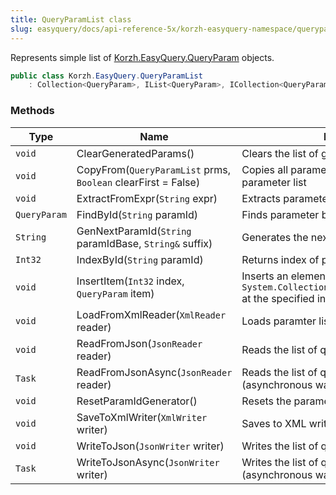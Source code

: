 ```yaml
---
title: QueryParamList class
slug: easyquery/docs/api-reference-5x/korzh-easyquery-namespace/queryparamlist-class
---
```



Represents simple list of [Korzh.EasyQuery.QueryParam](/api-reference-5x/korzh-easyquery-namespace/queryparam-class) objects.
```csharp
public class Korzh.EasyQuery.QueryParamList
    : Collection<QueryParam>, IList<QueryParam>, ICollection<QueryParam>, IEnumerable<QueryParam>, IEnumerable, IList, ICollection, IReadOnlyList<QueryParam>, IReadOnlyCollection<QueryParam>

```

### Methods

| Type | Name | Description | 
| --- | --- | --- | 
| `void` | ClearGeneratedParams() | Clears the list of generated parameters. | 
| `void` | CopyFrom(`QueryParamList` prms, `Boolean` clearFirst = False) | Copies all parameters from some other parameter list | 
| `void` | ExtractFromExpr(`String` expr) | Extracts parameters from expression. | 
| `QueryParam` | FindById(`String` paramId) | Finds parameter by its ID. | 
| `String` | GenNextParamId(`String` paramIdBase, `String&` suffix) | Generates the next parameter identifier. | 
| `Int32` | IndexById(`String` paramId) | Returns index of parameter by its ID. | 
| `void` | InsertItem(`Int32` index, `QueryParam` item) | Inserts an element into the `System.Collections.ObjectModel.Collection'1` at the specified index. | 
| `void` | LoadFromXmlReader(`XmlReader` reader) | Loads paramter list from XML reader. | 
| `void` | ReadFromJson(`JsonReader` reader) | Reads the list of query parameters from JSON. | 
| `Task` | ReadFromJsonAsync(`JsonReader` reader) | Reads the list of query parameters from JSON (asynchronous way). | 
| `void` | ResetParamIdGenerator() | Resets the parameter identifier generator. | 
| `void` | SaveToXmlWriter(`XmlWriter` writer) | Saves to XML writer. | 
| `void` | WriteToJson(`JsonWriter` writer) | Writes the list of query parameters to JSON. | 
| `Task` | WriteToJsonAsync(`JsonWriter` writer) | Writes the list of query parameters to JSON (asynchronous way). |